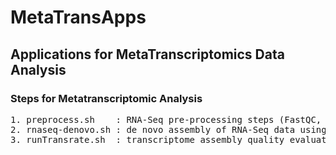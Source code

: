 # MetaTransApps
## Applications for MetaTranscriptomics Data Analysis

### Steps for Metatranscriptomic Analysis
<pre>
1. preprocess.sh	: RNA-Seq pre-processing steps (FastQC, Atropos, PrinSeq);
2. rnaseq-denovo.sh	: de novo assembly of RNA-Seq data using Trinity;
3. runTransrate.sh	: transcriptome assembly quality evaluation using Transrate;
</pre>
